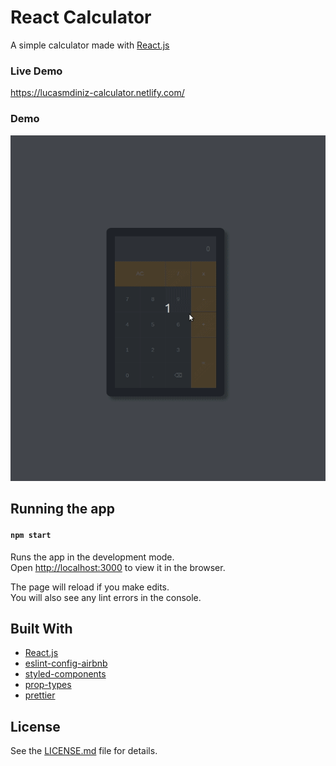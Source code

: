 # React Calculator

A simple calculator made with [React.js](https://github.com/facebook/react)

### Live Demo

https://lucasmdiniz-calculator.netlify.com/

### Demo

![Calculator Demo](demos/calculator.gif)

## Running the app

####  `npm start`

Runs the app in the development mode.<br />
Open [http://localhost:3000](http://localhost:3000) to view it in the browser.

The page will reload if you make edits.<br />
You will also see any lint errors in the console.


## Built With

* [React.js](https://reactjs.org/)
* [eslint-config-airbnb](https://github.com/airbnb/javascript/tree/master/packages/eslint-config-airbnb)
* [styled-components](https://rometools.github.io/rome/)
* [prop-types](https://github.com/facebook/prop-types) 
* [prettier](https://github.com/prettier/prettier)

## License

See the [LICENSE.md](LICENSE) file for details.

